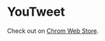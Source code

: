 YouTweet
========

Check out on [Chrom Web Store](https://chrome.google.com/webstore/detail/you-tweet-comments/kbnmcfnofnciheigodidmpggkjgedigo?hl=en-US&utm_source=chrome-ntp-launcher).
